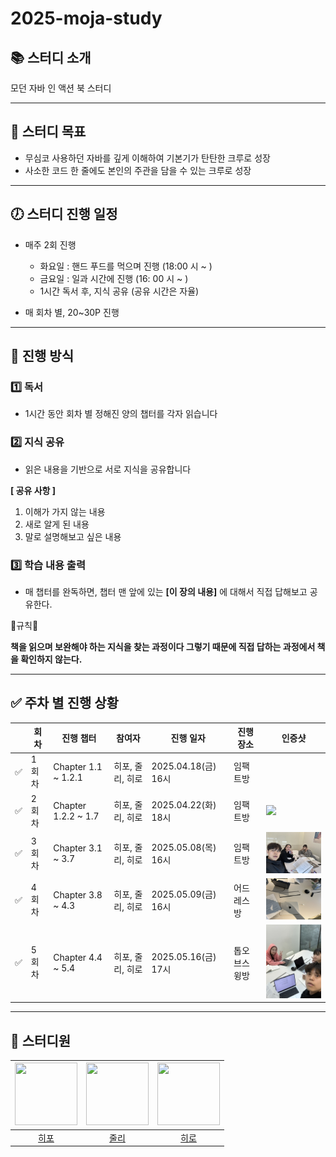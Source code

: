 # 2025-moja-study

## 📚 스터디 소개

모던 자바 인 액션 북 스터디

---

## 🎯 스터디 목표

- 무심코 사용하던 자바를 깊게 이해하여 기본기가 탄탄한 크루로 성장
- 사소한 코드 한 줄에도 본인의 주관을 담을 수 있는 크루로 성장

---

## 🕖 스터디 진행 일정

- 매주 2회 진행
  - 화요일 : 핸드 푸드를 먹으며 진행 (18:00 시 ~ )
  - 금요일 : 일과 시간에 진행 (16: 00 시 ~ )
  - 1시간 독서 후, 지식 공유 (공유 시간은 자율)

- 매 회차 별, 20~30P 진행

---

## 📅 진행 방식

### 1️⃣ 독서

- 1시간 동안 회차 별 정해진 양의 챕터를 각자 읽습니다

### 2️⃣ 지식 공유

- 읽은 내용을 기반으로 서로 지식을 공유합니다
  
**[ 공유 사항 ]**

1. 이해가 가지 않는 내용
2. 새로 알게 된 내용
3. 말로 설명해보고 싶은 내용



### 3️⃣ 학습 내용 출력

- 매 챕터를 완독하면, 챕터 맨 앞에 있는 **[이 장의 내용]** 에 대해서 직접 답해보고 공유한다.

🚨규칙🚨

**책을 읽으며 보완해야 하는 지식을 찾는 과정이다 그렇기 때문에 직접 답하는 과정에서 책을 확인하지 않는다.**

___

## ✅ 주차 별 진행 상황

|    | 회차  | 진행 챕터                 | 참여자              | 진행 일자             | 진행 장소  | 인증샷                                      |
|----|-----|-----------------------|------------------|-------------------|--------|------------------------------------------|
| ✅ | 1회차 | Chapter 1.1 ~ 1.2.1   | 히포, 줄리, 히로 | 2025.04.18(금) 16시 | 임팩트방   |                                          |
| ✅️ | 2회차 | Chapter 1.2.2 ~ 1.7   | 히포, 줄리, 히로 | 2025.04.22(화) 18시 | 임팩트방   | <img src="resource/2.png" width="200"/>  |
| ✅️ | 3회차 | Chapter 3.1 ~ 3.7     | 히포, 줄리, 히로 | 2025.05.08(목) 16시 | 임팩트방   | <img src="resource/3.jpeg" width="200"/> |
| ✅️ | 4회차 | Chapter 3.8 ~ 4.3 | 히포, 줄리, 히로 | 2025.05.09(금) 16시 | 어드레스방  | <img src="resource/4.jpeg" width="200"/> |
| ✅️ | 5회차 | Chapter 4.4 ~ 5.4 | 히포, 줄리, 히로 | 2025.05.16(금) 17시 | 톱오브스윙방 | <img src="resource/5.jpeg" width="200"/> |

---
## 🧢 스터디원

| <img src="https://avatars.githubusercontent.com/u/138849238?v=4.png" width="100" height="100"> | <img src="https://avatars.githubusercontent.com/u/128875051?v=4.png" width="100" height="100"> | <img src="https://avatars.githubusercontent.com/u/77621712?v=4.png" width="100" height="100"> |
|:---:|:---:|:---:|
| [히포](https://github.com/kwonkeonhyeong) | [줄리](https://github.com/jbilee) | [히로](https://github.com/jin409) |
